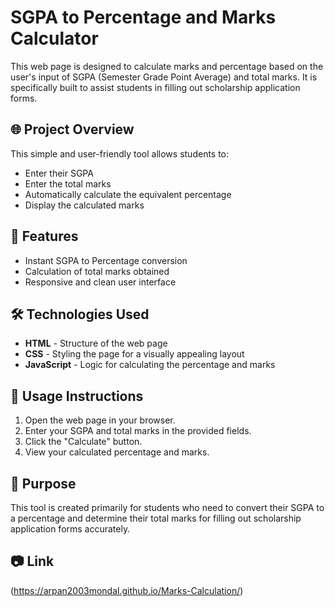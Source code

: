 # SGPA to Percentage and Marks Calculator

This web page is designed to calculate marks and percentage based on the user's input of SGPA (Semester Grade Point Average) and total marks. It is specifically built to assist students in filling out scholarship application forms.

## 🌐 Project Overview

This simple and user-friendly tool allows students to:
- Enter their SGPA
- Enter the total marks
- Automatically calculate the equivalent percentage
- Display the calculated marks

## 🚀 Features

- Instant SGPA to Percentage conversion
- Calculation of total marks obtained
- Responsive and clean user interface

## 🛠️ Technologies Used

- **HTML** - Structure of the web page
- **CSS** - Styling the page for a visually appealing layout
- **JavaScript** - Logic for calculating the percentage and marks

## 📄 Usage Instructions

1. Open the web page in your browser.
2. Enter your SGPA and total marks in the provided fields.
3. Click the "Calculate" button.
4. View your calculated percentage and marks.

## 📌 Purpose

This tool is created primarily for students who need to convert their SGPA to a percentage and determine their total marks for filling out scholarship application forms accurately.

## 📷 Link

(https://arpan2003mondal.github.io/Marks-Calculation/)



